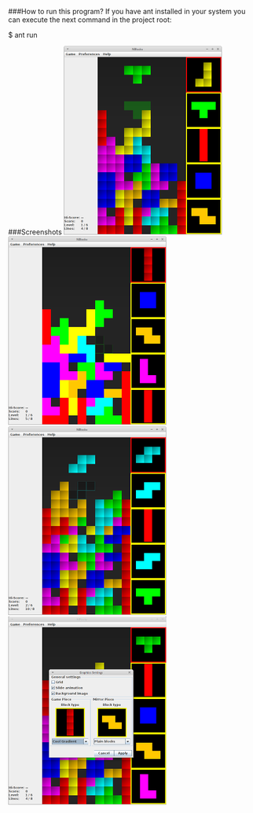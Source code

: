 ###How to run this program?
If you have ant installed in your system you can execute the next command in the project root:

$ ant run


###Screenshots
![Gameplay 1](/screenshots/gameplay1_sm.png?raw=true "Gameplay 1")
![Gameplay 2](/screenshots/gameplay2_sm.png?raw=true "Gameplay 2")
![Gameplay 2](/screenshots/gameplay3_sm.png?raw=true "Gameplay 3")
![Game Settings](/screenshots/settings_sm.png?raw=true "Game Settings")
